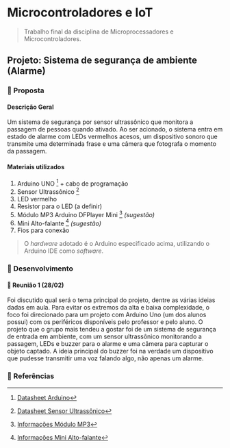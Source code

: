 # Microcontroladores e IoT
> Trabalho final da disciplina de Microprocessadores e Microcontroladores. 

## Projeto: Sistema de segurança de ambiente (Alarme)
### :beginner: Proposta
#### Descrição Geral
Um sistema de segurança por sensor ultrassônico que monitora a passagem de pessoas quando ativado. Ao ser acionado, o sistema entra em estado de alarme com LEDs vermelhos acesos, um dispositivo sonoro que transmite uma determinada frase e uma câmera que fotografa o momento da passagem.

#### Materiais utilizados
1. Arduino UNO [^1] + cabo de programação
2. Sensor Ultrassônico [^2]
3. LED vermelho
3. Resistor para o LED (a definir)
4. Módulo MP3 Arduino DFPlayer Mini [^3] _(sugestão)_
5. Mini Alto-falante [^4] _(sugestão)_
6. Fios para conexão

> O _hardware_ adotado é o Arduino especificado acima, utilizando o Arduino IDE como _software_.

### :beginner: Desenvolvimento
#### :small_blue_diamond: Reunião 1 (28/02)
Foi discutido qual será o tema principal do projeto, dentre as várias ideias dadas em aula. Para evitar os extremos da alta e baixa complexidade, o foco foi direcionado para um projeto com Arduino Uno (um dos alunos possui) com os periféricos disponíveis pelo professor e pelo aluno. O projeto que o grupo mais tendeu a gostar foi de um sistema de segurança de entrada em ambiente, com um sensor ultrassônico monitorando a passagem, LEDs e buzzer para o alarme e uma câmera para capturar o objeto captado. A ideia principal do buzzer foi na verdade um dispositivo que pudesse transmitir uma voz falando algo, não apenas um alarme.

### :link: Referências
[^1]: [Datasheet Arduino](https://docs.arduino.cc/hardware/uno-rev3)
[^2]: [Datasheet Sensor Ultrassônico](https://d229kd5ey79jzj.cloudfront.net/620/HCSR04.pdf)
[^3]: [Informações Módulo MP3](https://www.usinainfo.com.br/mp3-arduino/modulo-mp3-arduino-dfplayer-mini-5187.html)
[^4]: [Informações Mini Alto-falante](https://www.usinainfo.com.br/mini-alto-falante/mini-alto-falante-5w-6-ohms-78mm-para-projetos-yd78-3421.html)
